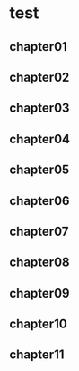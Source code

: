 # test

## chapter01

## chapter02

## chapter03

## chapter04

## chapter05

## chapter06

## chapter07

## chapter08

## chapter09

## chapter10

## chapter11